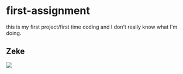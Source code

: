 # first-assignment

this is my first project/first time coding and I don't really know what I'm doing.

## Zeke
![](img-8526.png)
